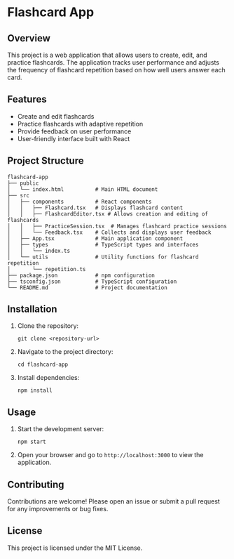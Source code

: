 # Flashcard App

## Overview
This project is a web application that allows users to create, edit, and practice flashcards. The application tracks user performance and adjusts the frequency of flashcard repetition based on how well users answer each card.

## Features
- Create and edit flashcards
- Practice flashcards with adaptive repetition
- Provide feedback on user performance
- User-friendly interface built with React

## Project Structure
```
flashcard-app
├── public
│   └── index.html          # Main HTML document
├── src
│   ├── components          # React components
│   │   ├── Flashcard.tsx   # Displays flashcard content
│   │   ├── FlashcardEditor.tsx # Allows creation and editing of flashcards
│   │   ├── PracticeSession.tsx  # Manages flashcard practice sessions
│   │   └── Feedback.tsx    # Collects and displays user feedback
│   ├── App.tsx             # Main application component
│   ├── types               # TypeScript types and interfaces
│   │   └── index.ts
│   └── utils               # Utility functions for flashcard repetition
│       └── repetition.ts
├── package.json            # npm configuration
├── tsconfig.json           # TypeScript configuration
└── README.md               # Project documentation
```

## Installation
1. Clone the repository:
   ```
   git clone <repository-url>
   ```
2. Navigate to the project directory:
   ```
   cd flashcard-app
   ```
3. Install dependencies:
   ```
   npm install
   ```

## Usage
1. Start the development server:
   ```
   npm start
   ```
2. Open your browser and go to `http://localhost:3000` to view the application.

## Contributing
Contributions are welcome! Please open an issue or submit a pull request for any improvements or bug fixes.

## License
This project is licensed under the MIT License.